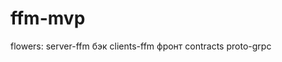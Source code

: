 # ffm-mvp
flowers:
    server-ffm
        бэк 
    clients-ffm
        фронт
    contracts
        proto-grpc